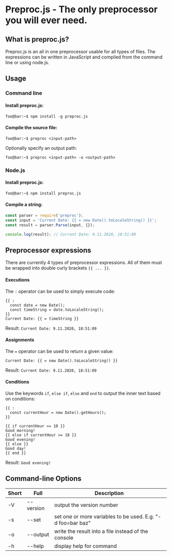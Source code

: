 # Preproc.js - The only preprocessor you will ever need.

## What is preproc.js?
Preproc.js is an all in one preprocessor usable for all types of files. The expressions can be written in JavaScript and compiled from the command line or using node.js. 

## Usage
### Command line
#### Install preproc.js:
``` console
foo@bar:~$ npm install -g preproc.js
```

#### Compile the source file:
``` console
foo@bar:~$ preproc <input-path>
```
Optionally specify an output path:
``` console
foo@bar:~$ preproc <input-path> -o <output-path>
```

### Node.js
#### Install preproc.js:
``` console
foo@bar:~$ npm install preproc.js
```

#### Compile a string:
``` javascript
const parser = require('preproc');
const input = 'Current Date: {{ = new Date().toLocaleString() }}';
const result = parser.Parse(input, {});

console.log(result); // Current Date: 9.11.2020, 18:51:09
```

## Preprocessor expressions
There are currently 4 types of preprocessor expressions. All of them must be wrapped into double curly brackets `{{ ... }}`.

#### Executions
The `:` operator can be used to simply execute code:
```
{{ :
  const date = new Date();
  const timeString = date.toLocaleString();
}}
Current Date: {{ = timeString }}
```
Result:
`Current Date: 9.11.2020, 18:51:09`

#### Assignments
The `=` operator can be used to return a given value:
```
Current Date: {{ = new Date().toLocaleString() }}
```
Result:
`Current Date: 9.11.2020, 18:51:09`

#### Conditions
Use the keywords `if`, `else if`, `else` and `end` to output the inner text based on conditions:
```
{{ :
  const currentHour = new Date().getHours();
}}

{{ if currentHour <= 10 }}
Good morning!
{{ else if currentHour >= 18 }}
Good evening!
{{ else }}
Good day!
{{ end }}
```
Result:
`Good evening!`

## Command-line Options
| Short | Full      | Description                                                                         |
|-------|-----------|-------------------------------------------------------------------------------------|
| -V    | --version | output the version number                                                           |
| -s    | --set     | set one or more variables to be used. E.g. "-d foo=bar baz"                         |
| -o    | --output  | write the result into a file instead of the console                                 |
| -h    | --help    | display help for command                                                            |
